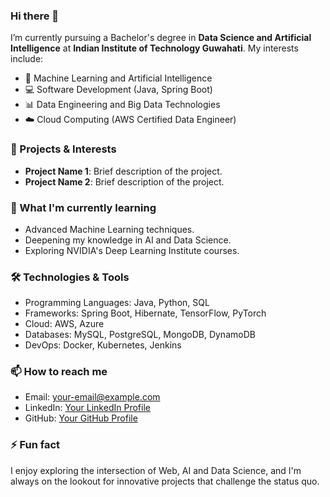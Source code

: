 ### Hi there 👋

I’m currently pursuing a Bachelor's degree in **Data Science and Artificial Intelligence** at **Indian Institute of Technology Guwahati**. My interests include:

- 🧠 Machine Learning and Artificial Intelligence
- 💻 Software Development (Java, Spring Boot)
- 📊 Data Engineering and Big Data Technologies
- ☁️ Cloud Computing (AWS Certified Data Engineer)


### 🔭 Projects & Interests
- **Project Name 1**: Brief description of the project.
- **Project Name 2**: Brief description of the project.

### 🌱 What I'm currently learning
- Advanced Machine Learning techniques.
- Deepening my knowledge in AI and Data Science.
- Exploring NVIDIA's Deep Learning Institute courses.

### 🛠️ Technologies & Tools
- Programming Languages: Java, Python, SQL
- Frameworks: Spring Boot, Hibernate, TensorFlow, PyTorch
- Cloud: AWS, Azure
- Databases: MySQL, PostgreSQL, MongoDB, DynamoDB
- DevOps: Docker, Kubernetes, Jenkins

### 📫 How to reach me
- Email: [your-email@example.com](mailto:your-email@example.com)
- LinkedIn: [Your LinkedIn Profile](https://www.linkedin.com/in/your-profile/)
- GitHub: [Your GitHub Profile](https://github.com/your-username)

### ⚡ Fun fact
I enjoy exploring the intersection of Web, AI and Data Science, and I'm always on the lookout for innovative projects that challenge the status quo.
